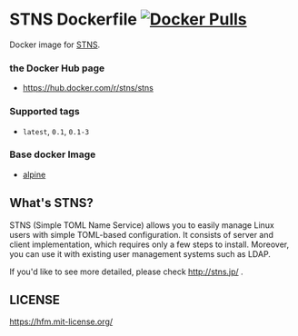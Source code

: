 STNS Dockerfile [![Docker Pulls](https://img.shields.io/docker/pulls/stns/stns.svg?maxAge=2592000?style=flat-square)]()
===

Docker image for [STNS](https://github.com/STNS/STNS).

### the Docker Hub page

- https://hub.docker.com/r/stns/stns

### Supported tags

- `latest`, `0.1`, `0.1-3`

### Base docker Image

- [alpine](https://hub.docker.com/_/alpine/)

What's STNS?
---

STNS (Simple TOML Name Service) allows you to easily manage Linux users with simple TOML-based configuration. It consists of server and client implementation, which requires only a few steps to install. Moreover, you can use it with existing user management systems such as LDAP.

If you'd like to see more detailed, please check http://stns.jp/ .

LICENSE
---

https://hfm.mit-license.org/
